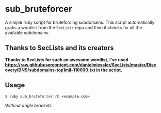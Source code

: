 # sub_bruteforcer

A simple ruby script for bruteforcing subdomains.
This script automatically grabs a wordlist from the `SecLists` repo and then it checks for all the available subdomains.

## Thanks to SecLists and its creators

**Thanks to SecLists for such an awesome wordlist, I've used https://raw.githubusercontent.com/danielmiessler/SecLists/master/Discovery/DNS/subdomains-top1mil-110000.txt in the script.**

## Usage

``` 
$ ruby sub_bruteforcer.rb <example.com>
```
*Without angle brackets*



